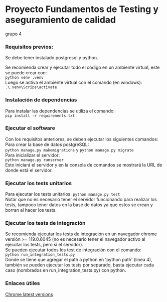 # Proyecto Fundamentos de Testing y aseguramiento de calidad
grupo 4

### Requisitos previos:
Se debe tener instalado postgresql y python.

Se recomienda crear y ejecutar todo el código en un ambiente virtual, este se puede crear con:
<br>
```python venv .venv```
<br>
Luego se activa el ambiente virtual con el comando (en windows):
<br>
```.\.venv\Scrips\activate```

### Instalación de dependencias
Para instalar las dependencias se utiliza el comando:
<br>
```pip install -r requirements.txt```

### Ejecutar el software
Con los requisitos anteriores, se deben ejecutar los siguientes comandos:
Para crear la base de datos postgreSQL:
<br>
```python manage.py makemigrations``` y ```python manage.py migrate```
<br>
Para inicializar el servidor:
<br>
```python manage.py runserver```
<br>
Esto iniciará el servidor y en la consola de comandos se mostrará la URL de donde está el servidor.

### Ejecutar los tests unitarios
Para ejecutar los tests unitarios:
```python manage.py test```
<br>
Notar que no es necesario tener el servidor funcionando para realizar los tests, tampoco tener datos en la base de datos ya que estos se crean y borran al hacer los tests.
<br>
### Ejecutar los tests de integración
Se recomienda ejecutar los tests de integración en un navegador chrome versión >= 119.0.6045 (no es necesario tener el navegador activo al ejecutar los tests, pero si el servidor).
<br>
Se pueden ejecutar todos los test de integración con el comando:
<br>
```python run_integration_tests.py```
<br>
Donde se tiene que agregar el path a python en 'python path' (linea 4), también se pueden ejecutar los tests por separado, basta ejecutar cada caso (nombrados en run_integration_tests.py) con python.




### Enlaces útiles
[Chrome latest versions](https://googlechromelabs.github.io/chrome-for-testing/#stable)
